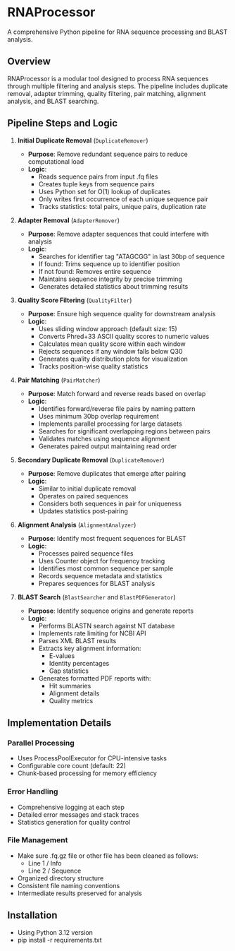 # RNAProcessor

A comprehensive Python pipeline for RNA sequence processing and BLAST analysis.

## Overview

RNAProcessor is a modular tool designed to process RNA sequences through multiple filtering and analysis steps. The pipeline includes duplicate removal, adapter trimming, quality filtering, pair matching, alignment analysis, and BLAST searching.

## Pipeline Steps and Logic

1. **Initial Duplicate Removal** (`DuplicateRemover`)
   - **Purpose**: Remove redundant sequence pairs to reduce computational load
   - **Logic**:
     - Reads sequence pairs from input .fq files
     - Creates tuple keys from sequence pairs
     - Uses Python set for O(1) lookup of duplicates
     - Only writes first occurrence of each unique sequence pair
     - Tracks statistics: total pairs, unique pairs, duplication rate

2. **Adapter Removal** (`AdapterRemover`)
   - **Purpose**: Remove adapter sequences that could interfere with analysis
   - **Logic**:
     - Searches for identifier tag "ATAGCGG" in last 30bp of sequence
     - If found: Trims sequence up to identifier position
     - If not found: Removes entire sequence
     - Maintains sequence integrity by precise trimming
     - Generates detailed statistics about trimming results

3. **Quality Score Filtering** (`QualityFilter`)
   - **Purpose**: Ensure high sequence quality for downstream analysis
   - **Logic**:
     - Uses sliding window approach (default size: 15)
     - Converts Phred+33 ASCII quality scores to numeric values
     - Calculates mean quality score within each window
     - Rejects sequences if any window falls below Q30
     - Generates quality distribution plots for visualization
     - Tracks position-wise quality statistics

4. **Pair Matching** (`PairMatcher`)
   - **Purpose**: Match forward and reverse reads based on overlap
   - **Logic**:
     - Identifies forward/reverse file pairs by naming pattern
     - Uses minimum 30bp overlap requirement
     - Implements parallel processing for large datasets
     - Searches for significant overlapping regions between pairs
     - Validates matches using sequence alignment
     - Generates paired output maintaining read order

5. **Secondary Duplicate Removal** (`DuplicateRemover`)
   - **Purpose**: Remove duplicates that emerge after pairing
   - **Logic**:
     - Similar to initial duplicate removal
     - Operates on paired sequences
     - Considers both sequences in pair for uniqueness
     - Updates statistics post-pairing

6. **Alignment Analysis** (`AlignmentAnalyzer`)
   - **Purpose**: Identify most frequent sequences for BLAST
   - **Logic**:
     - Processes paired sequence files
     - Uses Counter object for frequency tracking
     - Identifies most common sequence per sample
     - Records sequence metadata and statistics
     - Prepares sequences for BLAST analysis

7. **BLAST Search** (`BlastSearcher` and `BlastPDFGenerator`)
   - **Purpose**: Identify sequence origins and generate reports
   - **Logic**:
     - Performs BLASTN search against NT database
     - Implements rate limiting for NCBI API
     - Parses XML BLAST results
     - Extracts key alignment information:
       - E-values
       - Identity percentages
       - Gap statistics
     - Generates formatted PDF reports with:
       - Hit summaries
       - Alignment details
       - Quality metrics

## Implementation Details

### Parallel Processing
- Uses ProcessPoolExecutor for CPU-intensive tasks
- Configurable core count (default: 22)
- Chunk-based processing for memory efficiency

### Error Handling
- Comprehensive logging at each step
- Detailed error messages and stack traces
- Statistics generation for quality control

### File Management
- Make sure .fq.gz file or other file has been cleaned as follows:
   - Line 1 / Info
   - Line 2 / Sequence
- Organized directory structure
- Consistent file naming conventions
- Intermediate results preserved for analysis

## Installation
- Using Python 3.12 version
- pip install -r requirements.txt
